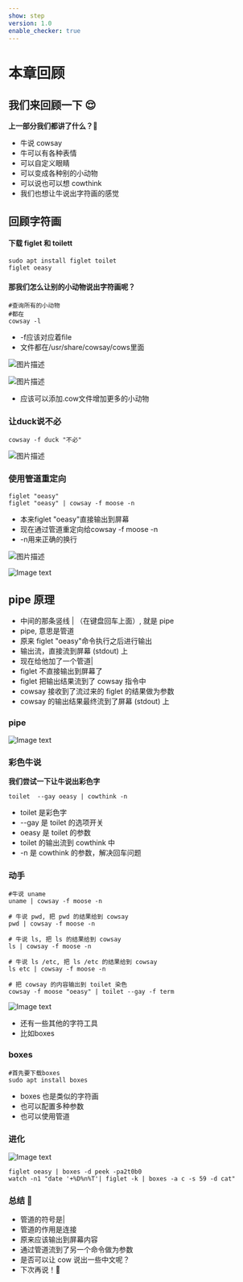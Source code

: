 ```yaml
---
show: step
version: 1.0
enable_checker: true
---
```


# 本章回顾

## 我们来回顾一下 😌

**上一部分我们都讲了什么？**🤔

- 牛说 cowsay
- 牛可以有各种表情
- 可以自定义眼睛
- 可以变成各种别的小动物
- 可以说也可以想 cowthink
- 我们也想让牛说出字符画的感觉

## 回顾字符画

#### 下载 figlet 和 toilett

```shell
sudo apt install figlet toilet
figlet oeasy
```

#### 那我们怎么让别的小动物说出字符画呢？

```shell
#查询所有的小动物
#都在 
cowsay -l
```

- -f应该对应着file
- 文件都在/usr/share/cowsay/cows里面

![图片描述](https://doc.shiyanlou.com/courses/uid1190679-20210325-1616684032530)

![图片描述](https://doc.shiyanlou.com/courses/uid1190679-20210325-1616683856720)

- 应该可以添加.cow文件增加更多的小动物

### 让duck说不必
```
cowsay -f duck "不必"
```

![图片描述](https://doc.shiyanlou.com/courses/uid1190679-20210325-1616683897932)

### 使用管道重定向

```shell
figlet "oeasy"
figlet "oeasy" | cowsay -f moose -n
```

- 本来figlet "oeasy"直接输出到屏幕
- 现在通过管道重定向给cowsay -f moose -n
- -n用来正确的换行

![图片描述](https://doc.shiyanlou.com/courses/uid1190679-20210325-1616684296872)


![Image text](https://labfile.oss.aliyuncs.com/courses/2712/cowsay_pipe.png)

## pipe 原理

- 中间的那条竖线 | （在键盘回车上面）, 就是 pipe
- pipe, 意思是管道
- 原来 figlet "oeasy"命令执行之后进行输出
- 输出流，直接流到屏幕 (stdout) 上
- 现在给他加了一个管道|
- figlet 不直接输出到屏幕了
- figlet 把输出结果流到了 cowsay 指令中
- cowsay 接收到了流过来的 figlet 的结果做为参数
- cowsay 的输出结果最终流到了屏幕 (stdout) 上

### pipe
![Image text](https://labfile.oss.aliyuncs.com/courses/2712/pipe.png)

### 彩色牛说

**我们尝试一下让牛说出彩色字**

```shell
toilet  --gay oeasy | cowthink -n
```

- toilet 是彩色字
- --gay 是 toilet 的选项开关
- oeasy 是 toilet 的参数
- toilet 的输出流到 cowthink 中
- -n 是 cowthink 的参数，解决回车问题

### 动手
```shell
#牛说 uname
uname | cowsay -f moose -n

# 牛说 pwd, 把 pwd 的结果给到 cowsay
pwd | cowsay -f moose -n

# 牛说 ls, 把 ls 的结果给到 cowsay
ls | cowsay -f moose -n

# 牛说 ls /etc, 把 ls /etc 的结果给到 cowsay
ls etc | cowsay -f moose -n

# 把 cowsay 的内容输出到 toilet 染色
cowsay -f moose "oeasy" | toilet --gay -f term
```

![Image text](https://labfile.oss.aliyuncs.com/courses/2712/rainbow.png)

- 还有一些其他的字符工具
- 比如boxes

### boxes

```shell
#首先要下载boxes
sudo apt install boxes
```

- boxes 也是类似的字符画
- 也可以配置多种参数
- 也可以使用管道

### 进化
![Image text](https://labfile.oss.aliyuncs.com/courses/2712/cat_clock.png)

```shell
figlet oeasy | boxes -d peek -pa2t0b0
watch -n1 "date '+%D%n%T'| figlet -k | boxes -a c -s 59 -d cat"
```

### 总结 🤨

- 管道的符号是|
- 管道的作用是连接
- 原来应该输出到屏幕内容
- 通过管道流到了另一个命令做为参数
- 是否可以让 cow 说出一些中文呢？
- 下次再说！👋
